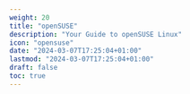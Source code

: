 ```yaml
---
weight: 20
title: "openSUSE"
description: "Your Guide to openSUSE Linux"
icon: "opensuse"
date: "2024-03-07T17:25:04+01:00"
lastmod: "2024-03-07T17:25:04+01:00"
draft: false
toc: true
---
```

